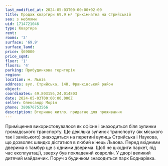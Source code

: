 ```yaml
---
last_modified_at: 2024-05-03T00:00:00+02:00
title: Продаж квартири 69.9 м² трикімнатна на Стрийській
seo: з меблями
uid: 1714721046
type: Квартира
rent:
rooms: '3'
surface: '69.9'
surface_land:
price: $69000
price_sqmt:
floor: '1'
floors: '4'
parking: Прибудинкова територія
region:
location: м. Львів
address: вул. Стрийська, 148, Франківський район
object:
coordinates: 49.803156,24.014803
date: 2024-05-03T00:00:00.000Z
seller: Олександр Морін
phone: 380676753566
description: Вторинне житло, придатне для проживання
---
```


Приміщення використовувалося як офісне і знаходиться біля зупинки громадського транспорту. Ще декілька зупинок транспорту (як міського так і заміського) знаходяться на перетині вулиць Стрийська і Наукова, що дозволяє швидко дістатися в любий кінець Львова. Перед вхідними дверима є тамбур ще з одними дверима. Щоб не шкодити паркет, під час експлуатації, зверху був покладений ковролін. У дворі великий дитячий майданчик. Поруч з будинком знаходиться парк Боднарівка.
